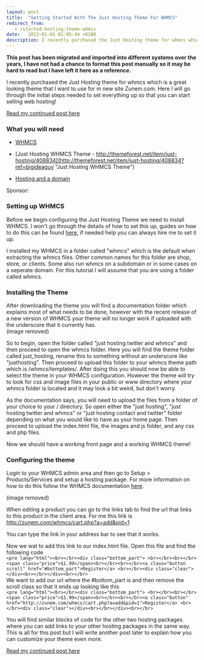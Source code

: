 ```yaml
---
layout: post
title:  "Getting Started With The Just Hosting Theme For WHMCS"
redirect_from:
   - /started-hosting-theme-whmcs
date:   2013-01-01 01:05:44 +0100
description: I recently purchased the Just Hosting theme for whmcs which is a great looking theme that I want to use for m new site Zunem.com. Here I will go through the initial steps needed to set everything up s...
---
```


**This post has been migrated and imported into different systems over the years, I have not had a chance to format this post manually so it may be hard to read but I have left it here as a reference.**

I recently purchased the Just Hosting theme for whmcs which is a great looking theme that I want to use for m new site Zunem.com. Here I will go through the initial steps needed to set everything up so that you can start selling web hosting!  
  
[Read my continued post here](http://markustenghamn.com/just-hosting-theme-whmcs "Just Hosting Theme for WHMCS")

### What you will need

  
  
- [WHMCS](http://www.whmcs.com/members/aff.php?aff=3089 "WHMCS")
  
- [Just Hosting WHMCS Theme - http://themeforest.net/item/just-hosting/408834](http://themeforest.net/item/just-hosting/408834?ref=bigideaguy "Just Hosting WHMCS Theme")
  
- [Hosting and a domain](http://zunem.com "Zunem Hosting")
  

  
  
  
 Sponsor:   
  
  
  
  
### Setting up WHMCS

  
 Before we begin configuring the Just Hosting Theme we need to install WHMCS. I won't go through the details of how to set this up, guides on how to do this can be found [here](http://docs.whmcs.com/Installing_WHMCS "Setting up WHMCS"), if needed help you can always hire me to set it up.  
  
 I installed my WHMCS in a folder called "whmcs" which is the default when extracting the whmcs files. Other common names for this folder are shop, store, or clients. Some also run whmcs on a subdomain or in some cases on a seperate domain. For this tutorial I will assume that you are using a folder called whmcs.  
  
### Installing the Theme

  
  
 After downloading the theme you will find a documentation folder which explains most of what needs to be done, however with the recent release of a new version of WHMCS your theme will no longer work if uploaded with the underscore that it currently has.  
 (image removed)   
  
 So to begin, open the folder called "just hosting twitter and whmcs" and then proceed to open the whmcs folder. Here you will find the theme folder called just\_hosting, rename this to something without an underscore like "justhosting". Then proceed to upload this folder to your whmcs theme path which is /whmcs/templates/. After doing this you should now be able to select the theme in your WHMCS configuration. However the theme will try to look for css and image files in your public or www directory where your whmcs folder is located and it may look a bit weird, but don't worry.  
  
 As the documentation says, you will need to upload the files from a folder of your choice to your / directory. So open either the "just hosting", "just hosting twitter and whmcs" or "just hosting contact and twitter" folder depending on what you would like to have as your home page. Then proceed to upload the index.html file, the images and js folder, and any css and php files.  
  
 Now we should have a working front page and a working WHMCS theme!  
  
### Configuring the theme

  
  
 Login to your WHMCS admin area and then go to Setup > Products/Services and setup a hosting package. For more information on how to do this follow the WHMCS documentation [here](http://docs.whmcs.com/Products_and_Services "Setup a product or service WHMCS").  
  
 (image removed)   
  
 When editing a product you can go to the links tab to find the url that links to this product in the client area. For me this link is http://zunem.com/whmcs/cart.php?a=add&pid=1  
  
 You can type the link in your address bar to see that it works.  
  
 Now we wat to add this link to our index.html file. Open this file and find the following code  
`<pre lang="html"><br></br><div class="bottom_part"> <br></br><br></br><span class="price">$1.99</span><br></br><br></br><a class="button scroll" href="#bottom_part">Register</a> <br></br><div class="clear"></div><br></br></div><br></br>`  
 We want to add our url where the #bottom\_part is and then remove the scroll class so that it ends up looking like this  
`<pre lang="html"><br></br><div class="bottom_part"> <br></br><br></br><span class="price">$1.99</span><br></br><br></br><a class="button" href="http://zunem.com/whmcs/cart.php?a=add&pid=1">Register</a> <br></br><div class="clear"></div><br></br></div><br></br>`  
  
 You will find similar blocks of code for the other two hosting packages where you can add links to your other hosting packages in the same way. This is all for this post but I will write another post later to explain how you can customize your theme even more.  
  
[Read my continued post here](http://markustenghamn.com/just-hosting-theme-whmcs "Just Hosting Theme for WHMCS")